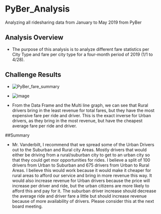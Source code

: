 # PyBer_Analysis
Analyzing all ridesharing data from January to May 2019 from PyBer
## Analysis Overview
- The purpose of this analysis is to analyze different fare statistics per City Type and fare per city type for a four-month 
period of 2019 (1/1 to 4/28).

## Challenge Results
- ![PyBer_fare_summary](https://user-images.githubusercontent.com/89875730/137423340-378a2ebe-0449-4719-b218-c1eadce606b2.png)

- ![image](https://user-images.githubusercontent.com/89875730/137423386-5e1908df-6fae-4951-a99c-199e96c74616.png)

- From the Data Frame and the Multi line graph, we can see that Rural drivers bring in the least revenue for total fares, but they have the most expensive fare per ride and driver. This is the exact inverse for Urban drivers, as they bring in the most revenue, but have the cheapest average fare per ride and driver.

##Summary
- Mr. Vanderbilt, I recommend that we spread some of the Urban Drivers out to the Suburban and Rural city Areas. Mostly drivers that would either be driving from a rural/suburban city to get to an urban city so that they could get mor opportunities for rides. I believe a split of 100 drivers from Urban to Suburban and 675 drivers from Urban to Rural Areas. I believe this would work because it would make it cheaper for rural areas to afford our service and bring in more revenue this way. It would also increase revenue for Urban drivers because the price will increase per driver and ride, but the urban citizens are more likely to afford this and pay for it. The suburban driver increase should decrease the average ride and driver fare a little but should increase revenue because of more availability of drivers. Please consider this at the next board meeting.

